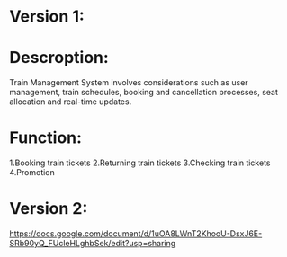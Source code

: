 # Version 1:
# Descroption:
Train Management System involves considerations such as user management, train schedules, booking and cancellation processes, seat allocation and real-time updates.
# Function:
1.Booking train tickets
2.Returning train tickets 
3.Checking train tickets
4.Promotion


# Version 2:
https://docs.google.com/document/d/1uOA8LWnT2KhooU-DsxJ6E-SRb90yQ_FUcleHLghbSek/edit?usp=sharing
